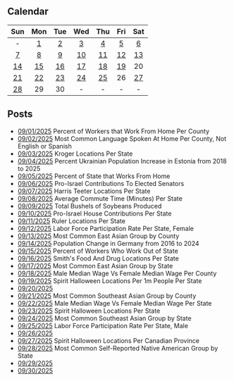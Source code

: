 ## Calendar

|Sun|Mon|Tue|Wed|Thu|Fri|Sat|
|:-:|:-:|:-:|:-:|:-:|:-:|:-:|
|-|[1](../../projects/economics/Work_From_Home_Per_County/)|[2](../../projects/demography/Language_Spoken_At_Home_Per_County_Not_English_Spanish)|[3](../../projects/stores/Krogers_Per_State)|[4](../../projects/demography/Population_Change_Ukrainians_In_Estonia_2018_2025)|[5](../../projects/economics/Work_From_Home_Per_State)|[6](../../projects/politics/Pro_Israel_Contributions_Per_State/)|
|[7](../../projects/stores/Harris_Teeters_Per_State/)|[8](../../projects/economics/Average_Travel_Time_To_Work_Per_State/)|[9](../../projects/agriculture/Soy_Bean_Production_Per_State)|[10](../../projects/politics/Pro_Israel_House_Contributions_Per_State/)|[11](../../projects/stores/Ruler_Foods_Per_State/)|[12](../../projects/economics/Labor_Participation_Rate_Per_State_Female/)|[13](../../projects/ethnicity/East_Asian_Groups_Per_County)|
|[14](../../projects/demography/Population_Change_Germany_2016_2024/)|[15](../../projects/economics/Work_Out_Of_State_Per_State/)|[16](../../projects/Smiths_Grocery_Per_State)|[17](../../projects/ethnicity/East_Asian_Groups_Per_State)|[18](../../projects/economics/Median_Income_Different_Male_Female_Per_County/) |[19](../../projects/stores/Spirit_Halloween_Locations_Per_Capita/)|20|
|[21](../../projects/ethnicity/Southeast_Asian_Groups_Per_County/)|[22](../../projects/economics/Median_Income_Different_Male_Female_Per_State/)|[23](../../projects/stores/Spirit_Halloween_Locations_Per_State/)|[24](../../projects/ethnicity/Southeast_Asian_Groups_Per_State/)|[25](../../projects/economics/Labor_Participation_Rate_Per_State_Male/)|26|[27](../../projects/stores/Spirit_Halloween_Locations_Per_Canadian_Province)|
|[28](../../projects/ethnicity/Native_American_Tribe_Per_State/)|29|30|-|-|-|-|

## Posts

* [09/01/2025](../../projects/economics/Work_From_Home_Per_County/) Percent of Workers that Work From Home Per County
* [09/02/2025](../../projects/demography/Language_Spoken_At_Home_Per_County_Not_English_Spanish) Most Common Language Spoken At Home Per County, Not English or Spanish
* [09/03/2025](../../projects/stores/Krogers_Per_State) Kroger Locations Per State
* [09/04/2025](../../projects/demography/Population_Change_Ukrainians_In_Estonia_2018_2025) Percent Ukrainian Population Increase in Estonia from 2018 to 2025
* [09/05/2025](../../projects/economics/Work_From_Home_Per_State) Percent of State that Works From Home
* [09/06/2025](../../projects/politics/Pro_Israel_Senate_Contributions_Per_State/) Pro-Israel Contributions To Elected Senators
* [09/07/2025](../../projects/stores/Harris_Teeters_Per_State/) Harris Teeter Locations Per State
* [09/08/2025](../../projects/economics/Average_Travel_Time_To_Work_Per_State/) Average Commute Time (Minutes) Per State
* [09/09/2025](../../projects/agriculture/Soy_Bean_Production_Per_State) Total Bushels of Soybeans Produced
* [09/10/2025](../../projects/politics/Pro_Israel_House_Contributions_Per_State/) Pro-Israel House Contributions Per State
* [09/11/2025](../../projects/stores/Ruler_Foods_Per_State/) Ruler Locations Per State
* [09/12/2025](../../projects/economics/Labor_Participation_Rate_Per_State_Female/) Labor Force Participation Rate Per State, Female
* [09/13/2025](../../projects/ethnicity/East_Asian_Groups_Per_County) Most Common East Asian Group by County
* [09/14/2025](../../projects/demography/Population_Change_Germany_2016_2024/) Population Change in Germany from 2016 to 2024
* [09/15/2025](../../projects/economics/Work_Out_Of_State_Per_State/) Percent of Workers Who Work Out of State
* [09/16/2025](../../projects/stores/Smiths_Grocery_Per_State) Smith's Food And Drug Locations Per State
* [09/17/2025](../../projects/ethnicity/East_Asian_Groups_Per_State) Most Common East Asian Group by State
* [09/18/2025](../../projects/economics/Median_Income_Different_Male_Female_Per_County/) Male Median Wage Vs Female Median Wage Per County
* [09/19/2025](../../projects/stores/Spirit_Halloween_Locations_Per_Capita/) Spirit Halloween Locations Per 1m People Per State
* [09/20/2025]()
* [09/21/2025](../../projects/ethnicity/Southeast_Asian_Groups_Per_County/) Most Common Southeast Asian Group by County
* [09/22/2025](../../projects/economics/Median_Income_Different_Male_Female_Per_State/) Male Median Wage Vs Female Median Wage Per State
* [09/23/2025](../../projects/stores/Spirit_Halloween_Locations_Per_State/) Spirit Halloween Locations Per State
* [09/24/2025](../../projects/ethnicity/Southeast_Asian_Groups_Per_State/) Most Common Southeast Asian Group by State
* [09/25/2025](../../projects/economics/Labor_Participation_Rate_Per_State_Male/) Labor Force Participation Rate Per State, Male
* [09/26/2025]()
* [09/27/2025](../../projects/stores/Spirit_Halloween_Locations_Per_Canadian_Province) Spirit Halloween Locations Per Canadian Province
* [09/28/2025](../../projects/ethnicity/Native_American_Tribe_Per_State/) Most Common Self-Reported Native American Group by State
* [09/29/2025]()
* [09/30/2025]()
